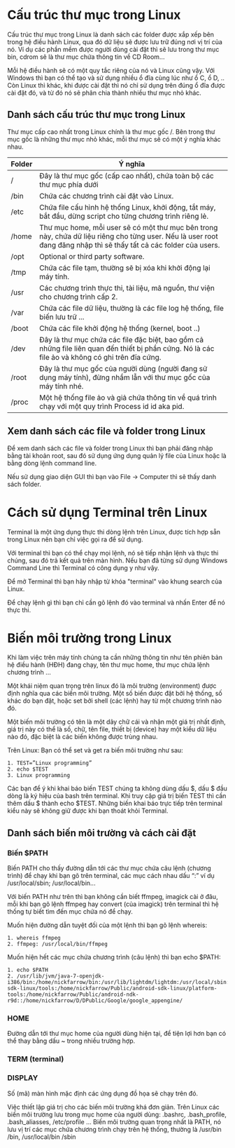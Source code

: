 # Cấu trúc thư mục trong Linux

Cấu trúc thư mục trong Linux là danh sách các folder được xắp xếp bên trong hệ điều hành Linux, qua đó dữ liệu sẽ được lưu trữ đúng nơi vị trí của nó. Ví dụ các phần mềm được người dùng cài đặt thì sẽ lưu trong thư mục bin, cdrom sẽ là thư mục chứa thông tin về CD Room...

Mỗi hệ điều hành sẽ có một quy tắc riêng của nó và Linux cũng vậy. Với Windows thì bạn có thể tạo và sử dụng nhiều ổ đĩa cùng lúc như ổ C, ổ D, .. Còn Linux thì khác, khi được cài đặt thì nó chỉ sử dụng trên đúng ổ đĩa được cài đặt đó, và từ đó nó sẽ phân chia thành nhiều thư mục nhỏ khác.

## Danh sách cấu trúc thư mục trong Linux

Thư mục cấp cao nhất trong Linux chính là thư mục gốc /. Bên trong thư mục gốc là những thư mục nhỏ khác, mỗi thư mục sẽ có một ý nghĩa khác nhau.

| Folder	| Ý nghĩa |
|---------|---------|
| / | Đây là thư mục gốc (cấp cao nhất), chứa toàn bộ các thư mục phía dưới |
| /bin | Chứa các chương trình cài đặt vào Linux. |
| /etc	| Chứa file cấu hình hệ thống Linux, khởi động, tắt máy, bắt đầu, dừng script cho từng chương trình riêng lẻ. |
| /home |	Thư mục home, mỗi user sẽ có một thư mục bên trong này, chứa dữ liệu riêng cho từng user. Nếu là user root đang đăng nhập thì sẽ thấy tất cả các folder của users. |
| /opt |	Optional or third party software. |
| /tmp |	Chứa các file tạm, thường sẽ bị xóa khi khởi động lại máy tính. |
| /usr | Các chương trình thực thi, tài liệu, mã nguồn, thư viện cho chương trình cấp 2. |
| /var	| Chứa các file dữ liệu, thường là các file log hệ thống, file biến lưu trữ ... |
| /boot	| Chứa các file khởi động hệ thống (kernel, boot ..) |
| /dev	| Đây là thư mục chứa các file đặc biệt, bao gồm cả những file liên quan đến thiết bị phần cứng. Nó là các file ảo và không có ghi trên đĩa cứng. |
| /root	| Đây là thư mục gốc của người dùng (người đang sử dụng máy tính), đừng nhầm lẫn với thư mục gốc của máy tính nhé. |
| /proc	| Một hệ thống file ảo và giả chứa thông tin về quá trình chạy với một quy trình Process id id aka pid. |

## Xem danh sách các file và folder trong Linux
Để xem danh sách các file và folder trong Linux thì bạn phải đăng nhập bằng tài khoản root, sau đó sử dụng ứng dụng quản lý file của Linux hoặc là bằng dòng lệnh command line.

Nếu sử dụng giao diện GUI thì bạn vào File -> Computer thì sẽ thấy danh sách folder.

# Cách sử dụng Terminal trên Linux

Terminal là một ứng dụng thực thi dòng lệnh trên Linux, được tích hợp sẵn trong Linux nên bạn chỉ việc gọi ra để sử dụng.

Với terminal thì bạn có thể chạy mọi lệnh, nó sẽ tiếp nhận lệnh và thực thi chúng, sau đó trả kết quả trên màn hình. Nếu bạn đã từng sử dụng Windows Command Line thì Terminal có công dụng y như vậy.

Để mở Terminal thì bạn hãy nhập từ khóa "terminal" vào khung search của Linux.

Để chạy lệnh gì thì bạn chỉ cần gõ lệnh đó vào terminal và nhấn Enter để nó thực thi.

# Biến môi trường trong Linux

Khi làm việc trên máy tính chúng ta cần những thông tin như tên phiên bản hệ điều hành (HĐH) đang chạy, tên thư mục home, thư mục chứa lệnh chương trình …

Một khái niệm quan trọng trên linux đó là môi trường (environment) được định nghĩa qua các biến môi trường. Một số biến được đặt bởi hệ thống, số khác do bạn đặt, hoặc set bởi shell (các lệnh) hay từ một chương trình nào đó.

Một biến môi trường có tên là một dãy chữ cái và nhận một giá trị nhất định, giá trị này có thể là số, chữ, tên file, thiết bị (device) hay một kiểu dữ liệu nào đó, đặc biệt là các biến không được trùng nhau.

Trên Linux: Bạn có thể set và get ra biến môi trường như sau:

```
1. TEST=”Linux programming”
2. echo $TEST
3. Linux programming
```

Các bạn để ý khi khai báo biến TEST chúng ta không dùng dấu $, dấu $ đầu dòng là ký hiệu của bash trên terminal. Khi truy cập giá trị biến TEST thì cần thêm dấu $ thành echo $TEST. Những biến khai báo trực tiếp trên terminal kiểu này sẽ không giữ được khi bạn thoát khỏi Terminal.

## Danh sách biến môi trường và cách cài đặt

### Biến $PATH
Biến PATH cho thấy đường dẫn tới các thư mục chứa câu lệnh (chương trình) để chạy khi bạn gõ trên terminal, các mục cách nhau dấu “:” ví dụ /usr/local/sbin; /usr/local/bin...

Với biến PATH như trên thì bạn không cần biết ffmpeg, imagick cài ở đâu, mỗi khi bạn gõ lệnh ffmpeg hay convert (của imagick) trên terminal thì hệ thống tự biết tìm đến mục chứa nó để chạy.

Muốn hiện đường dẫn tuyệt đối của một lệnh thì bạn gõ lệnh whereis:

```
1. whereis ffmpeg
2. ffmpeg: /usr/local/bin/ffmpeg
```

Muốn hiện hết các mục chứa chương trình (câu lệnh) thì bạn echo $PATH:

```
1. echo $PATH 
2. /usr/lib/jvm/java-7-openjdk-i386/bin:/home/nickfarrow/bin:/usr/lib/lightdm/lightdm:/usr/local/sbin:/usr/local/bin:/usr/sbin:/usr/bin:/sbin:/bin:/usr/games:/home/nickfarrow/Public/android-sdk-linux/tools:/home/nickfarrow/Public/android-sdk-linux/platform-tools:/home/nickfarrow/Public/android-ndk-r9d::/home/nickfarrow/D/DPublic/Google/google_appengine/
```

### HOME 
Đường dẫn tới thư mục home của người dùng hiện tại, để tiện lợi hơn bạn có thể thay bằng dấu ~ trong nhiều trường hợp.

### TERM (terminal)

### DISPLAY
Số (mã) màn hình mặc định các ứng dụng đồ họa sẽ chạy trên đó.

Việc thiết lập giá trị cho các biến môi trường khá đơn giản. Trên Linux các biến môi trường lưu trong mục home của người dùng: .bashrc, .bash_profile, .bash_aliasses, /etc/profile ... Biến môi trường quan trọng nhất là PATH, nó lưu vị trí các mục chứa chương trình chạy trên hệ thống, thường là /usr/bin /bin, /usr/local/bin /sbin
